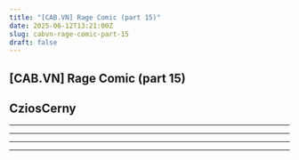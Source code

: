 ```yaml
---
title: "[CAB.VN] Rage Comic (part 15)"
date: 2025-06-12T13:21:00Z
slug: cabvn-rage-comic-part-15
draft: false
---
```


## [CAB.VN] Rage Comic (part 15)

## CziosCerny

**************************************************** 
**************************************************** 
**************************************************** 
****************************************************